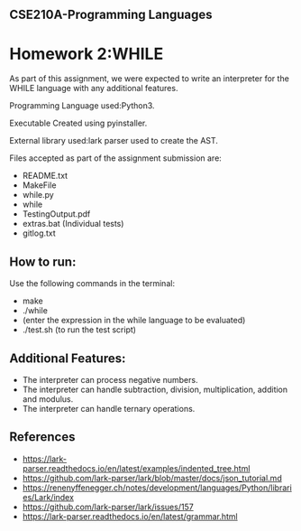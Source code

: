 ## CSE210A-Programming Languages
# Homework 2:WHILE

As part of this assignment, we were expected to write an interpreter for the WHILE language with any additional features.

Programming Language used:Python3.

Executable Created using pyinstaller.

External library used:lark parser used to create the AST.

Files accepted as part of the assignment submission are:
- README.txt
- MakeFile
- while.py
- while
- TestingOutput.pdf
- extras.bat (Individual tests)
- gitlog.txt

## How to run:
 Use the following commands in the terminal:
 - make
 - ./while
 - (enter the expression in the while language to be evaluated)
 - ./test.sh (to run the test script)

## Additional Features:
- The interpreter can process negative numbers.
- The interpreter can handle subtraction, division, multiplication, addition and modulus.
- The interpreter can handle ternary operations.
## References
- https://lark-parser.readthedocs.io/en/latest/examples/indented_tree.html
- https://github.com/lark-parser/lark/blob/master/docs/json_tutorial.md
- https://renenyffenegger.ch/notes/development/languages/Python/libraries/Lark/index
- https://github.com/lark-parser/lark/issues/157
- https://lark-parser.readthedocs.io/en/latest/grammar.html
